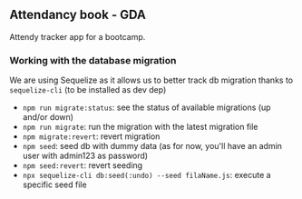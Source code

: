 ## Attendancy book - GDA 
Attendy tracker app for a bootcamp.

### Working with the database migration
We are using Sequelize as it allows us to better track db migration thanks to `sequelize-cli` (to be installed as dev dep)

- `npm run migrate:status`: see the status of available migrations (up and/or down)
- `npm run migrate`: run the migration with the latest migration file
- `npm migrate:revert`: revert migration
- `npm seed`: seed db with dummy data (as for now, you'll have an admin user with admin123 as password)
- `npm seed:revert`: revert seeding
- `npx sequelize-cli db:seed(:undo) --seed filaName.js`: execute a specific seed file

